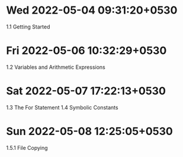 # Wed 2022-05-04 09:31:20+0530
1.1 Getting Started

# Fri 2022-05-06 10:32:29+0530
1.2 Variables and Arithmetic Expressions

# Sat 2022-05-07 17:22:13+0530
1.3 The For Statement
1.4 Symbolic Constants

# Sun 2022-05-08 12:25:05+0530
1.5.1 File Copying
